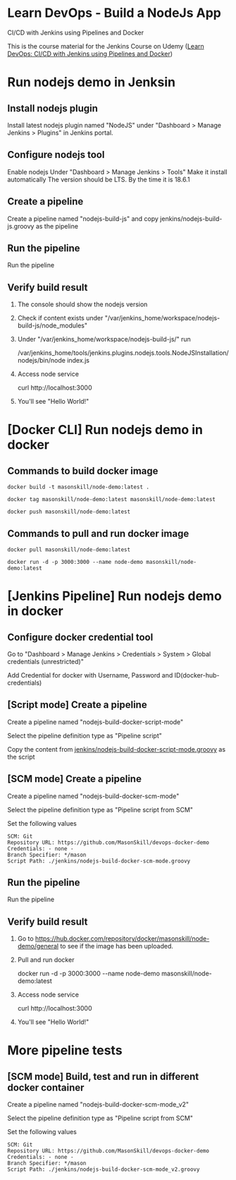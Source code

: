 # Learn DevOps - Build a NodeJs App

CI/CD with Jenkins using Pipelines and Docker

This is the course material for the Jenkins Course on Udemy ([Learn DevOps: CI/CD with Jenkins using Pipelines and Docker](https://www.udemy.com/learn-devops-ci-cd-with-jenkins-using-pipelines-and-docker/?couponCode=JENKINS_GIT))

# Run nodejs demo in Jenksin
## Install nodejs plugin 
Install latest nodejs plugin named "NodeJS" under "Dashboard > Manage Jenkins > Plugins" in Jenkins portal.

## Configure nodejs tool
Enable nodejs Under "Dashboard > Manage Jenkins > Tools"
Make it install automatically
The version should be LTS. By the time it is 18.6.1

## Create a pipeline
Create a pipeline named "nodejs-build-js" and copy jenkins/nodejs-build-js.groovy as the pipeline

## Run the pipeline
Run the pipeline

## Verify build result
1. The console should show the nodejs version
2. Check if content exists under "/var/jenkins_home/workspace/nodejs-build-js/node_modules"
3. Under "/var/jenkins_home/workspace/nodejs-build-js/" run 

    /var/jenkins_home/tools/jenkins.plugins.nodejs.tools.NodeJSInstallation/nodejs/bin/node index.js

4. Access node service

    curl http://localhost:3000

5. You'll see "Hello World!"

# [Docker CLI] Run nodejs demo in docker

## Commands to build docker image

    docker build -t masonskill/node-demo:latest .

    docker tag masonskill/node-demo:latest masonskill/node-demo:latest

    docker push masonskill/node-demo:latest

## Commands to pull and run docker image

    docker pull masonskill/node-demo:latest

    docker run -d -p 3000:3000 --name node-demo masonskill/node-demo:latest

# [Jenkins Pipeline] Run nodejs demo in docker
## Configure docker credential tool
Go to "Dashboard > Manage Jenkins > Credentials > System > Global credentials (unrestricted)"

Add Credential for docker with Username, Password and ID(docker-hub-credentials)

## [Script mode] Create a pipeline
Create a pipeline named "nodejs-build-docker-script-mode"

Select the pipeline definition type as "Pipeline script"

Copy the content from [jenkins/nodejs-build-docker-script-mode.groovy](./jenkins/nodejs-build-docker-script-mode.groovy) as the script

## [SCM mode] Create a pipeline
Create a pipeline named "nodejs-build-docker-scm-mode"

Select the pipeline definition type as "Pipeline script from SCM"

Set the following values

    SCM: Git
    Repository URL: https://github.com/MasonSkill/devops-docker-demo
    Credentials: - none -
    Branch Specifier: */mason
    Script Path: ./jenkins/nodejs-build-docker-scm-mode.groovy

## Run the pipeline
Run the pipeline

## Verify build result
1. Go to https://hub.docker.com/repository/docker/masonskill/node-demo/general to see if the image has been uploaded.
2. Pull and run docker

    docker run -d -p 3000:3000 --name node-demo masonskill/node-demo:latest

3. Access node service

    curl http://localhost:3000

4. You'll see "Hello World!"

# More pipeline tests
## [SCM mode] Build, test and run in different docker container
Create a pipeline named "nodejs-build-docker-scm-mode_v2"

Select the pipeline definition type as "Pipeline script from SCM"

Set the following values

    SCM: Git
    Repository URL: https://github.com/MasonSkill/devops-docker-demo
    Credentials: - none -
    Branch Specifier: */mason
    Script Path: ./jenkins/nodejs-build-docker-scm-mode_v2.groovy